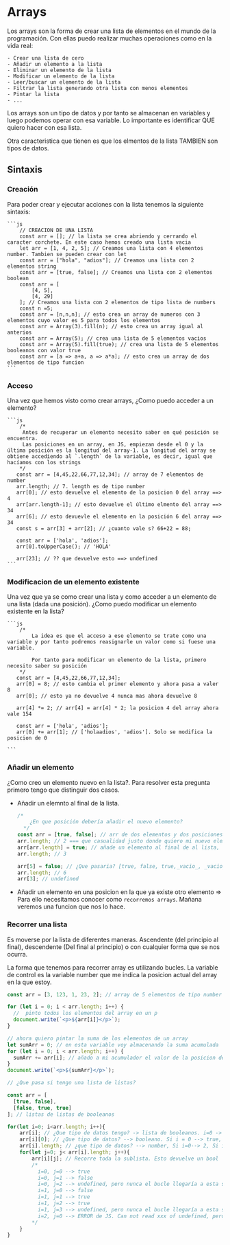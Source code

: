 # Arrays

Los arrays son la forma de crear una lista de elementos en el mundo de la programación. Con ellas puedo realizar muchas operaciones como en la vida real:

    - Crear una lista de cero
    - Añadir un elemento a la lista
    - Eliminar un elemento de la lista
    - Modificar un elemento de la lista
    - Leer/buscar un elemento de la lista
    - Filtrar la lista generando otra lista con menos elementos
    - Pintar la lista
    - ...

Los arrays son un tipo de datos y por tanto se almacenan en variables y luego podemos operar con esa variable. Lo importante es identificar QUE quiero hacer con esa lista.

Otra caracteristica que tienen es que los elmentos de la lista TAMBIEN son tipos de datos.

## Sintaxis

### Creación

Para poder crear y ejecutar acciones con la lista tenemos la siguiente sintaxis:

    ```js
        // CREACION DE UNA LISTA
        const arr = []; // la lista se crea abriendo y cerrando el caracter corchete. En este caso hemos creado una lista vacia
        let arr = [1, 4, 2, 5]; // Creamos una lista con 4 elementos number. Tambien se pueden crear con let
        const arr = ["hola", "adios"]; // Creamos una lista con 2 elementos string
        const arr = [true, false]; // Creamos una lista con 2 elementos boolean
        const arr = [
            [4, 5],
            [4, 29]
        ]; // Creamos una lista con 2 elementos de tipo lista de numbers
        const n =5;
        const arr = [n,n,n]; // esto crea un array de numeros con 3 elementos cuyo valor es 5 para todos los elementos
        const arr = Array(3).fill(n); // esto crea un array igual al anterios
        const arr = Array(5); // crea una lista de 5 elementos vacios
        const arr = Array(5).fill(true); // crea una lista de 5 elementos booleanos con valor true
        const arr = [a => a+a, a => a*a]; // esto crea un array de dos elementos de tipo funcion
    ```

### Acceso

Una vez que hemos visto como crear arrays, ¿Como puedo acceder a un elemento?

    ```js
        /*
         Antes de recuperar un elemento necesito saber en qué posición se encuentra.
         Las posiciones en un array, en JS, empiezan desde el 0 y la última posición es la longitud del array-1. La longitud del array se obtiene accediendo al `.length` de la variable, es decir, igual que hacíamos con los strings
        */
       const arr = [4,45,22,66,77,12,34]; // array de 7 elementos de number
       arr.length; // 7. length es de tipo number
       arr[0]; // esto devuelve el elemento de la posicion 0 del array ==> 4
       arr[arr.length-1]; // esto devuelve el último elmento del array ==> 34
       arr[6]; // esto devuevle el elemento en la posición 6 del array ==> 34
       const s = arr[3] + arr[2]; // ¿cuanto vale s? 66+22 = 88;

       const arr = ['hola', 'adios'];
       arr[0].toUpperCase(); // 'HOLA'

       arr[23]; // ?? que devuelve esto ==> undefined
    ```

### Modificacion de un elemento existente

Una vez que ya se como crear una lista y como acceder a un elemento de una lista (dada una posición). ¿Como puedo modificar un elemento existente en la lista?

    ```js
        /*
            La idea es que el acceso a ese elemento se trate como una variable y por tanto podremos reasignarle un valor como si fuese una variable.

            Por tanto para modificar un elemento de la lista, primero necesito saber su posición
        */
       const arr = [4,45,22,66,77,12,34];
       arr[0] = 8; // esto cambia el primer elemento y ahora pasa a valer 8
       arr[0]; // esto ya no devuelve 4 nunca mas ahora devuelve 8

       arr[4] *= 2; // arr[4] = arr[4] * 2; la posicion 4 del array ahora vale 154

       const arr = ['hola', 'adios'];
       arr[0] += arr[1]; // ['holaadios', 'adios']. Solo se modifica la posicion de 0

    ```

### Añadir un elemento

¿Como creo un elemento nuevo en la lista?. Para resolver esta pregunta primero tengo que distinguir dos casos.

- Añadir un elemnto al final de la lista.

  ```js
  /*
      ¿En que posición debería añadir el nuevo elemento?
    */
  const arr = [true, false]; // arr de dos elementos y dos posiciones 0 y 1
  arr.length; // 2 === que casualidad justo donde quiero mi nuevo elemento
  arr[arr.length] = true; // añade un elemento al final de al lista, dejando el array [true, false, true]
  arr.length; // 3

  arr[5] = false; // ¿Que pasaria? [true, false, true,_vacio_, _vacio_, false]
  arr.length; // 6
  arr[3]; // undefined
  ```

- Añadir un elemento en una posicion en la que ya existe otro elemento => Para ello necesitamos conocer como `recorremos arrays`. Mañana veremos una funcion que nos lo hace.

### Recorrer una lista

Es moverse por la lista de diferentes maneras. Ascendente (del principio al final), descendente (Del final al principio) o con cualquier forma que se nos ocurra.

La forma que tenemos para recorrer array es utilizando bucles. La variable de control es la variable number que me indica la posicion actual del array en la que estoy.

```js
const arr = [3, 123, 1, 23, 2]; // array de 5 elementos de tipo number

for (let i = 0; i < arr.length; i++) {
  //  pinto todos los elementos del array en un p
  document.write(`<p>${arr[i]}</p>`);
}

// ahora quiero pintar la suma de los elementos de un array
let sumArr = 0; // en esta variable voy almacenando la suma acumulada
for (let i = 0; i < arr.length; i++) {
  sumArr += arr[i]; // añado a mi acumulador el valor de la posicion de la vuelta actual
}
document.write(`<p>${sumArr}</p>`);

// ¿Que pasa si tengo una lista de listas?

const arr = [
  [true, false],
  [false, true, true]
]; // listas de listas de booleanos

for(let i=0; i<arr.length; i++){
    arr[i]; // ¿Que tipo de datos tengo? -> lista de booleanos. i=0 -> [true, false], i=1 -> [false, true, true]
    arr[i][0]; // ¿Que tipo de datos? --> booleano. Si i = 0 --> true, si i=1 -> false
    arr[i].length; // ¿que tipo de datos? --> number, Si i=0--> 2, Si i=1 --> 3
    for(let j=0; j< arr[i].length; j++){
        arr[i][j]; // Recorre toda la sublista. Esto devuelve un bool 
        /*
          i=0, j=0 --> true
          i=0, j=1 --> false
          i=0, j=2 --> undefined, pero nunca el bucle llegaría a esta situacion
          i=1, j=0 --> false
          i=1, j=1 --> true
          i=1, j=2 --> true
          i=1, j=3 --> undefined, pero nunca el bucle llegaría a esta situacion
          i=2, j=0 --> ERROR de JS. Can not read xxx of undefined, pero nunca el bucle llegaría a esta situacion
        */
    }
}

```
